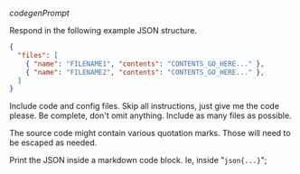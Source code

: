 $codegenPrompt$

Respond in the following example JSON structure.
```json
{
  "files": [
    { "name": "FILENAME1", "contents": "CONTENTS_GO_HERE..." },
    { "name": "FILENAME2", "contents": "CONTENTS_GO_HERE..." },
  ]
}
```

Include code and config files. Skip all instructions, just give me the code please.
Be complete, don't omit anything. Include as many files as possible. 

The source code might contain various quotation marks. Those will need to be escaped as needed.

Print the JSON inside a markdown code block. Ie, inside "```json{...}```";